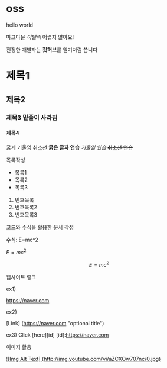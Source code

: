 # oss

hello world

마크다운 *이탤릭* 어렵지 않아요!

진정한 개발자는 **깃허브**를 일기처럼 씁니다

# 제목1
## 제목2
### 제목3 밑줄이 사라짐
#### 제목4

굵게 기울임 취소선
**굵은 글자 연습**
*기울임 연습*
~~취소선 연습~~


목록작성
- 목록1
- 목록2
- 목록3

1. 번호목록
2. 번호목록2
3. 번호목록3
   
코드와 수식을 활용한 문서 작성

수식: E=mc^2

$E=mc^2$

$$E=mc^2$$

웹사이트 링크

ex1)

https://naver.com

ex2)

[Link] (https://naver.com "optional title")

ex3)
Click [here][id]
[id]:https://naver.com

이미지 활용

[![Img Alt Text] (http://img.youtube.com/vi/aZCXOw707nc/0.jpg)](https://youtu.be/aZCXOw707nc "Video Title")
